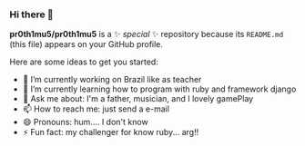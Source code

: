### Hi there 👋

**pr0th1mu5/pr0th1mu5** is a ✨ _special_ ✨ repository because its `README.md` (this file) appears on your GitHub profile.

Here are some ideas to get you started:

- 🔭 I’m currently working on Brazil like as teacher
- 🌱 I’m currently learning how to program with ruby and framework django
- 💬 Ask me about: I'm a father, musician, and I lovely gamePlay
- 📫 How to reach me: just send a e-mail
- 😄 Pronouns: hum.... I don't know
- ⚡ Fun fact: my challenger for know ruby... arg!!
